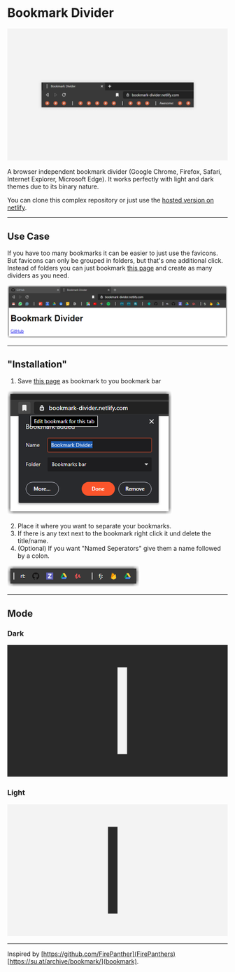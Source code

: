 # Bookmark Divider

![Create Divider](md/teaser.png)

A browser independent bookmark divider (Google Chrome, Firefox, Safari, Internet Explorer, Microsoft Edge). It works perfectly with light and dark themes due to its binary nature.

You can clone this complex repository or just use the [hosted version on netlify](https://bookmark-divider.netlify.com/).

---

## Use Case

If you have too many bookmarks it can be easier to just use the favicons. But favicons can only be grouped in folders, but that's one additional click. Instead of folders you can just bookmark [this page](https://bookmark-divider.netlify.com/) and create as many dividers as you need.

  ![Bookmark Bar](md/all.png)

---

## "Installation"

1. Save [this page](https://bookmark-divider.netlify.com/) as bookmark to you bookmark bar

  ![Create Divider](md/create.png)

2. Place it where you want to separate your bookmarks.
3. If there is any text next to the bookmark right click it und delete the title/name.
4. (Optional) If you want "Named Seperators" give them a name followed by a colon.

  ![Named Divider](md/named.png)

---

## Mode

### Dark

![Create Divider](md/teaser_dark.png)

### Light

![Create Divider](md/teaser_light.png)

---

Inspired by [https://github.com/FirePanther](FirePanthers) [https://su.at/archive/bookmark/](bookmark).
